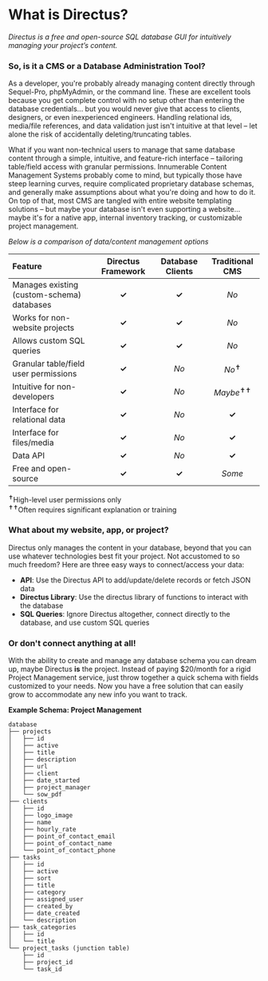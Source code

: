 
# What is Directus?
_Directus is a free and open-source SQL database GUI for intuitively managing your project’s content._

### So, is it a CMS or a Database Administration Tool?
As a developer, you're probably already managing content directly through Sequel-Pro, phpMyAdmin, or the command line. These are excellent tools because you get complete control with no setup other than entering the database credentials... but you would never give that access to clients, designers, or even inexperienced engineers. Handling relational ids, media/file references, and data validation just isn't intuitive at that level – let alone the risk of accidentally deleting/truncating tables.

What if you want non-technical users to manage that same database content through a simple, intuitive, and feature-rich interface – tailoring table/field access with granular permissions. Innumerable Content Management Systems probably come to mind, but typically those have steep learning curves, require complicated proprietary database schemas, and generally make assumptions about what you're doing and how to do it. On top of that, most CMS are tangled with entire website templating solutions – but maybe your database isn't even supporting a website... maybe it's for a native app, internal inventory tracking, or customizable project management. 


_Below is a comparison of data/content management options_

Feature                                       | Directus Framework    |  Database Clients |  Traditional CMS
:-------------------------------------------- | :-------------------: | :---------------: | :----------------:
Manages existing (custom-schema) databases    | **✓**                 | **✓**             | _No_
Works for non-website projects                | **✓**                 | **✓**             | _No_
Allows custom SQL queries                     | **✓**                 | **✓**             | _No_
Granular table/field user permissions         | **✓**                 | _No_              | _No_<sup>✝</sup>
Intuitive for non-developers                  | **✓**                 | _No_              | _Maybe_<sup>✝✝</sup>
Interface for relational data                 | **✓**                 | _No_              | **✓**
Interface for files/media                     | **✓**                 | _No_              | **✓**
Data API                                      | **✓**                 | _No_              | **✓**
Free and open-source                          | **✓**                 | **✓**             | _Some_

<sup>✝</sup>High-level user permissions only<br>
<sup>✝✝</sup>Often requires significant explanation or training


### What about my website, app, or project?
Directus only manages the content in your database, beyond that you can use whatever technologies best fit your project. Not accustomed to so much freedom? Here are three easy ways to connect/access your data:

* **API**: Use the Directus API to add/update/delete records or fetch JSON data
* **Directus Library**: Use the directus library of functions to interact with the database
* **SQL Queries**: Ignore Directus altogether, connect directly to the database, and use custom SQL queries


### Or don't connect anything at all!
With the ability to create and manage any database schema you can dream up, maybe Directus **is** the project. Instead of paying $20/month for a rigid Project Management service, just throw together a quick schema with fields customized to your needs. Now you have a free solution that can easily grow to accommodate any new info you want to track.


**Example Schema: Project Management**
```
database
├── projects
│   ├── id
│   ├── active
│   ├── title
│   ├── description
│   ├── url
│   ├── client
│   ├── date_started
│   ├── project_manager
│   └── sow_pdf
├── clients
│   ├── id
│   ├── logo_image
│   ├── name
│   ├── hourly_rate
│   ├── point_of_contact_email
│   ├── point_of_contact_name
│   └── point_of_contact_phone
├── tasks
│   ├── id
│   ├── active
│   ├── sort
│   ├── title
│   ├── category
│   ├── assigned_user
│   ├── created_by
│   ├── date_created
│   └── description
├── task_categories
│   ├── id
│   └── title
└── project_tasks (junction table)
    ├── id
    ├── project_id
    └── task_id
```

